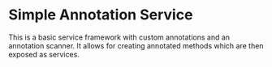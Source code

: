 # Simple Annotation Service

This is a basic service framework with custom annotations and an annotation scanner. It allows for creating annotated methods which are then exposed as services.
